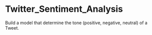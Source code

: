 # Twitter_Sentiment_Analysis
Build a model that determine the tone (positive, negative, neutral) of a Tweet.
